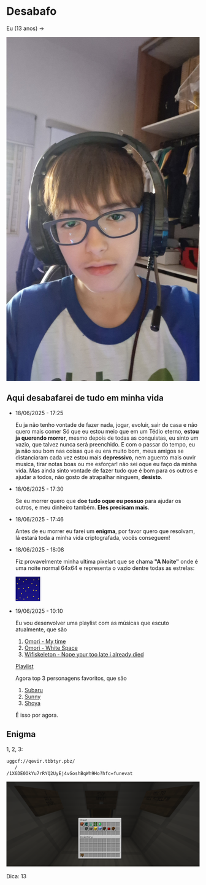 # Desabafo

Eu (13 anos) ->

![Minha foto](20250324_145301.jpg)

## Aqui desabafarei de tudo em minha vida


- 18/06/2025 - 17:25

    Eu ja não tenho vontade de fazer nada, jogar, evoluir, sair de casa e não quero mais comer
    Só que eu estou meio que em um Tédio eterno, **estou ja querendo morrer**, mesmo depois de todas
    as conquistas, eu sinto um vazio, que talvez nunca será preenchido.
    E com o passar do tempo, eu ja não sou bom nas coisas que eu era muito bom, meus amigos se distanciaram
    cada vez estou mais **depressivo**, nem aguento mais ouvir musica, tirar notas boas ou me esforçar!
    não sei oque eu faço da minha vida.
    Mas ainda sinto vontade de fazer tudo que é bom para os outros e ajudar a todos, não gosto de atrapalhar
    ninguem, **desisto**.

- 18/06/2025 - 17:30

    Se eu morrer quero que **doe tudo oque eu possuo** para ajudar os outros, e meu dinheiro também.
    **Eles precisam mais**.

- 18/06/2025 - 17:46

    Antes de eu morrer eu farei um **enigma**, por favor quero que resolvam, lá estará toda a minha vida criptografada, vocês conseguem!

- 18/06/2025 - 18:08

    Fiz provavelmente minha ultima pixelart que se chama **"A Noite"** onde é uma noite normal 64x64 e representa o vazio dentre todas as estrelas:

    ![A Noite](noite_estrelada.png)

- 19/06/2025 - 10:10

    Eu vou desenvolver uma playlist com as músicas que escuto atualmente, que são

    1. [Omori - My time](https://www.youtube.com/watch?v=FdmELnpjTpw)
    2. [Omori - White Space](https://www.youtube.com/watch?v=6AauVYS69S0)
    3. [Wifiskeleton - Nope your too late i already died](https://www.youtube.com/watch?v=I37l6C7UB5w)

    [Playlist](https://www.youtube.com/watch?v=YoENXBMumXA&list=PLIISKsRvZANXTOt029e2NxbPXbuSdkyvE)

    Agora top 3 personagens favoritos, que são

    1. [Subaru](https://rezero.fandom.com/pt-br/wiki/Natsuki_Subaru)
    2. [Sunny](https://omori.fandom.com/wiki/SUNNY)
    3. [Shoya](https://koenokatachi-fandom-com.translate.goog/wiki/Sh%C5%8Dya_Ishida?_x_tr_sl=en&_x_tr_tl=pt&_x_tr_hl=pt&_x_tr_pto=tc)

    É isso por agora.
    
## Enigma

 1, 2, 3:
 ```
 uggcf://qevir.tbbtyr.pbz/
    /
 /1X6DE0OkYu7rRYQ2UyEj4vGoshBqWh9Ho?hfc=funevat
 ```

 ![Minecraft](minecraft.png)

 Dica: 13


